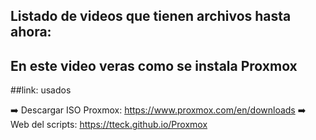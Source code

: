 ## Listado de videos que tienen archivos hasta ahora:
## En este video veras como se instala Proxmox

##link: usados


➡️ Descargar ISO Proxmox: https://www.proxmox.com/en/downloads
➡️ Web del scripts: https://tteck.github.io/Proxmox
